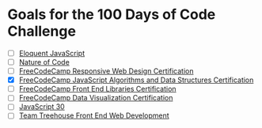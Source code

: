 # Goals for the 100 Days of Code Challenge

- [ ] [Eloquent JavaScript](https://eloquentjavascript.net/)
- [ ] [Nature of Code](https://natureofcode.com/)
- [ ] [FreeCodeCamp Responsive Web Design Certification](https://www.freecodecamp.org/iccir919)
- [x] [FreeCodeCamp JavaScript Algorithms and Data Structures Certification](https://www.freecodecamp.org/iccir919)
- [ ] [FreeCodeCamp Front End Libraries Certification](https://www.freecodecamp.org/iccir919)
- [ ] [FreeCodeCamp Data Visualization Certification](https://www.freecodecamp.org/iccir919)
- [ ] [JavaScript 30](https://javascript30.com/)
- [ ] [Team Treehouse Front End Web Development](https://teamtreehouse.com/tracks/front-end-web-development)
